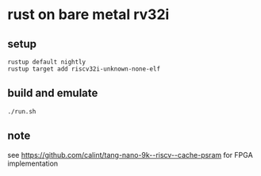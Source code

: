 # rust on bare metal rv32i

## setup
```
rustup default nightly
rustup target add riscv32i-unknown-none-elf
```

## build and emulate
```
./run.sh
```

## note
see https://github.com/calint/tang-nano-9k--riscv--cache-psram for FPGA implementation